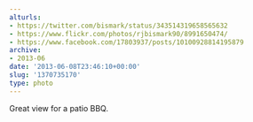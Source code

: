 ```yaml
---
alturls:
- https://twitter.com/bismark/status/343514319658565632
- https://www.flickr.com/photos/rjbismark90/8991650474/
- https://www.facebook.com/17803937/posts/10100928814195879
archive:
- 2013-06
date: '2013-06-08T23:46:10+00:00'
slug: '1370735170'
type: photo
---
```


Great view for a patio BBQ.


